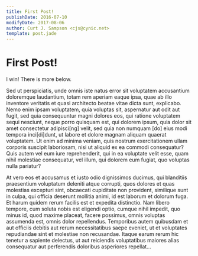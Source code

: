 ```yaml
---
title: First Post!
publishDate: 2016-07-10
modifyDate: 2017-08-06
author: Curt J. Sampson <cjs@cynic.net>
template: post.jade
---
```


First Post!
===========


I win! There is more below.

Sed ut perspiciatis, unde omnis iste natus error sit voluptatem
accusantium doloremque laudantium, totam rem aperiam eaque ipsa, quae
ab illo inventore veritatis et quasi architecto beatae vitae dicta
sunt, explicabo. Nemo enim ipsam voluptatem, quia voluptas sit,
aspernatur aut odit aut fugit, sed quia consequuntur magni dolores
eos, qui ratione voluptatem sequi nesciunt, neque porro quisquam est,
qui dolorem ipsum, quia dolor sit amet consectetur adipisci[ng] velit,
sed quia non numquam [do] eius modi tempora inci[di]dunt, ut labore et
dolore magnam aliquam quaerat voluptatem. Ut enim ad minima veniam,
quis nostrum exercitationem ullam corporis suscipit laboriosam, nisi
ut aliquid ex ea commodi consequatur? Quis autem vel eum iure
reprehenderit, qui in ea voluptate velit esse, quam nihil molestiae
consequatur, vel illum, qui dolorem eum fugiat, quo voluptas nulla
pariatur?

At vero eos et accusamus et iusto odio dignissimos ducimus, qui
blanditiis praesentium voluptatum deleniti atque corrupti, quos
dolores et quas molestias excepturi sint, obcaecati cupiditate non
provident, similique sunt in culpa, qui officia deserunt mollitia
animi, id est laborum et dolorum fuga. Et harum quidem rerum facilis
est et expedita distinctio. Nam libero tempore, cum soluta nobis est
eligendi optio, cumque nihil impedit, quo minus id, quod maxime
placeat, facere possimus, omnis voluptas assumenda est, omnis dolor
repellendus. Temporibus autem quibusdam et aut officiis debitis aut
rerum necessitatibus saepe eveniet, ut et voluptates repudiandae sint
et molestiae non recusandae. Itaque earum rerum hic tenetur a sapiente
delectus, ut aut reiciendis voluptatibus maiores alias consequatur aut
perferendis doloribus asperiores repellat…
